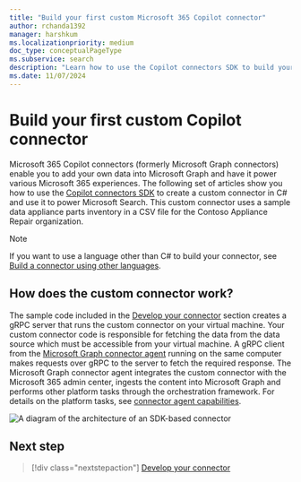 ```yaml
---
title: "Build your first custom Microsoft 365 Copilot connector"
author: rchanda1392
manager: harshkum
ms.localizationpriority: medium
doc_type: conceptualPageType
ms.subservice: search
description: "Learn how to use the Copilot connectors SDK to build your first custom connector."
ms.date: 11/07/2024
---
```


# Build your first custom Copilot connector

Microsoft 365 Copilot connectors (formerly Microsoft Graph connectors) enable you to add your own data into Microsoft Graph and have it power various Microsoft 365 experiences.
The following set of articles show you how to use the [Copilot connectors SDK](/graph/custom-connector-sdk-overview) to create a custom connector in C# and use it to power Microsoft Search. This custom connector uses a sample data appliance parts inventory in a CSV file for the Contoso Appliance Repair organization.

>[!Note]
>If you want to use a language other than C# to build your connector, see [Build a connector using other languages](/graph/custom-connector-sdk-other-languages).

## How does the custom connector work?

The sample code included in the [Develop your connector](/graph/custom-connector-sdk-sample-create) section creates a gRPC server that runs the custom connector on your virtual machine. Your custom connector code is responsible for fetching the data from the data source which must be accessible from your virtual machine. A gRPC client from the [Microsoft Graph connector agent](/microsoftsearch/graph-connector-agent) running on the same computer makes requests over gRPC to the server to fetch the required response. The Microsoft Graph connector agent integrates the custom connector with the Microsoft 365 admin center, ingests the content into Microsoft Graph and performs other platform tasks through the orchestration framework. For details on the platform tasks, see [connector agent capabilities](/graph/custom-connector-sdk-overview#microsoft-graph-connector-agent-capabilities).

![A diagram of the architecture of an SDK-based connector](images/connectors-sdk/architecture.png)

## Next step

> [!div class="nextstepaction"]
> [Develop your connector](/graph/custom-connector-sdk-sample-create)

